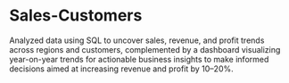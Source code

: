 # Sales-Customers
Analyzed data using SQL to uncover sales, revenue, and profit trends across regions and customers, complemented by a dashboard visualizing year-on-year trends for actionable business insights to make informed decisions aimed at increasing revenue and profit by 10–20%.
